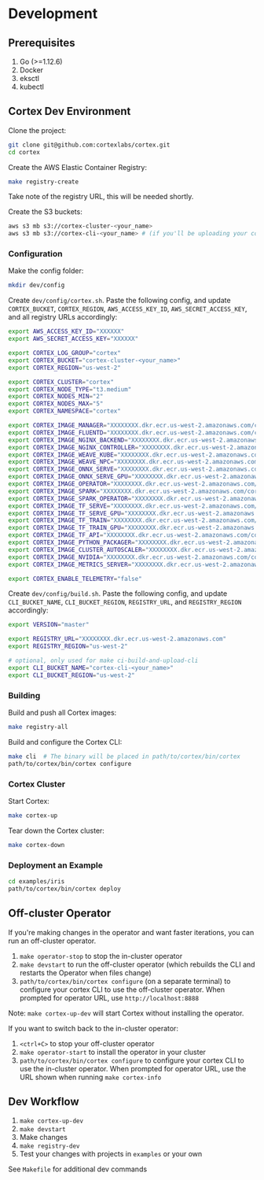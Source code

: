 # Development

## Prerequisites

1. Go (>=1.12.6)
1. Docker
1. eksctl
1. kubectl

## Cortex Dev Environment

Clone the project:

```bash
git clone git@github.com:cortexlabs/cortex.git
cd cortex
```

Create the AWS Elastic Container Registry:

```bash
make registry-create
```

Take note of the registry URL, this will be needed shortly.

Create the S3 buckets:

```bash
aws s3 mb s3://cortex-cluster-<your_name>
aws s3 mb s3://cortex-cli-<your_name> # (if you'll be uploading your compiled CLI)
```

### Configuration

Make the config folder:

```bash
mkdir dev/config
```

Create `dev/config/cortex.sh`. Paste the following config, and update `CORTEX_BUCKET`, `CORTEX_REGION`, `AWS_ACCESS_KEY_ID`, `AWS_SECRET_ACCESS_KEY`, and all registry URLs accordingly:

```bash
export AWS_ACCESS_KEY_ID="XXXXXX"
export AWS_SECRET_ACCESS_KEY="XXXXXX"

export CORTEX_LOG_GROUP="cortex"
export CORTEX_BUCKET="cortex-cluster-<your_name>"
export CORTEX_REGION="us-west-2"

export CORTEX_CLUSTER="cortex"
export CORTEX_NODE_TYPE="t3.medium"
export CORTEX_NODES_MIN="2"
export CORTEX_NODES_MAX="5"
export CORTEX_NAMESPACE="cortex"

export CORTEX_IMAGE_MANAGER="XXXXXXXX.dkr.ecr.us-west-2.amazonaws.com/cortexlabs/manager:latest"
export CORTEX_IMAGE_FLUENTD="XXXXXXXX.dkr.ecr.us-west-2.amazonaws.com/cortexlabs/fluentd:latest"
export CORTEX_IMAGE_NGINX_BACKEND="XXXXXXXX.dkr.ecr.us-west-2.amazonaws.com/cortexlabs/nginx-backend:latest"
export CORTEX_IMAGE_NGINX_CONTROLLER="XXXXXXXX.dkr.ecr.us-west-2.amazonaws.com/cortexlabs/nginx-controller:latest"
export CORTEX_IMAGE_WEAVE_KUBE="XXXXXXXX.dkr.ecr.us-west-2.amazonaws.com/cortexlabs/weave-kube:latest"
export CORTEX_IMAGE_WEAVE_NPC="XXXXXXXX.dkr.ecr.us-west-2.amazonaws.com/cortexlabs/weave-npc:latest"
export CORTEX_IMAGE_ONNX_SERVE="XXXXXXXX.dkr.ecr.us-west-2.amazonaws.com/cortexlabs/onnx-serve:latest"
export CORTEX_IMAGE_ONNX_SERVE_GPU="XXXXXXXX.dkr.ecr.us-west-2.amazonaws.com/cortexlabs/onnx-serve-gpu:latest"
export CORTEX_IMAGE_OPERATOR="XXXXXXXX.dkr.ecr.us-west-2.amazonaws.com/cortexlabs/operator:latest"
export CORTEX_IMAGE_SPARK="XXXXXXXX.dkr.ecr.us-west-2.amazonaws.com/cortexlabs/spark:latest"
export CORTEX_IMAGE_SPARK_OPERATOR="XXXXXXXX.dkr.ecr.us-west-2.amazonaws.com/cortexlabs/spark-operator:latest"
export CORTEX_IMAGE_TF_SERVE="XXXXXXXX.dkr.ecr.us-west-2.amazonaws.com/cortexlabs/tf-serve:latest"
export CORTEX_IMAGE_TF_SERVE_GPU="XXXXXXXX.dkr.ecr.us-west-2.amazonaws.com/cortexlabs/tf-serve-gpu:latest"
export CORTEX_IMAGE_TF_TRAIN="XXXXXXXX.dkr.ecr.us-west-2.amazonaws.com/cortexlabs/tf-train:latest"
export CORTEX_IMAGE_TF_TRAIN_GPU="XXXXXXXX.dkr.ecr.us-west-2.amazonaws.com/cortexlabs/tf-train-gpu:latest"
export CORTEX_IMAGE_TF_API="XXXXXXXX.dkr.ecr.us-west-2.amazonaws.com/cortexlabs/tf-api:latest"
export CORTEX_IMAGE_PYTHON_PACKAGER="XXXXXXXX.dkr.ecr.us-west-2.amazonaws.com/cortexlabs/python-packager:latest"
export CORTEX_IMAGE_CLUSTER_AUTOSCALER="XXXXXXXX.dkr.ecr.us-west-2.amazonaws.com/cortexlabs/cluster-autoscaler:latest"
export CORTEX_IMAGE_NVIDIA="XXXXXXXX.dkr.ecr.us-west-2.amazonaws.com/cortexlabs/nvidia:latest"
export CORTEX_IMAGE_METRICS_SERVER="XXXXXXXX.dkr.ecr.us-west-2.amazonaws.com/cortexlabs/metrics-server:latest"

export CORTEX_ENABLE_TELEMETRY="false"
```

Create `dev/config/build.sh`. Paste the following config, and update `CLI_BUCKET_NAME`, `CLI_BUCKET_REGION`, `REGISTRY_URL`, and `REGISTRY_REGION` accordingly:

```bash
export VERSION="master"

export REGISTRY_URL="XXXXXXXX.dkr.ecr.us-west-2.amazonaws.com"
export REGISTRY_REGION="us-west-2"

# optional, only used for make ci-build-and-upload-cli
export CLI_BUCKET_NAME="cortex-cli-<your_name>"
export CLI_BUCKET_REGION="us-west-2"
```

### Building

Build and push all Cortex images:

```bash
make registry-all
```

Build and configure the Cortex CLI:

```bash
make cli  # The binary will be placed in path/to/cortex/bin/cortex
path/to/cortex/bin/cortex configure
```

### Cortex Cluster

Start Cortex:

```bash
make cortex-up
```

Tear down the Cortex cluster:

```bash
make cortex-down
```

### Deployment an Example

```bash
cd examples/iris
path/to/cortex/bin/cortex deploy
```

## Off-cluster Operator

If you're making changes in the operator and want faster iterations, you can run an off-cluster operator.

1. `make operator-stop` to stop the in-cluster operator
1. `make devstart` to run the off-cluster operator (which rebuilds the CLI and restarts the Operator when files change)
1. `path/to/cortex/bin/cortex configure` (on a separate terminal) to configure your cortex CLI to use the off-cluster operator. When prompted for operator URL, use `http://localhost:8888`

Note: `make cortex-up-dev` will start Cortex without installing the operator.

If you want to switch back to the in-cluster operator:

1. `<ctrl+C>` to stop your off-cluster operator
1. `make operator-start` to install the operator in your cluster
1. `path/to/cortex/bin/cortex configure` to configure your cortex CLI to use the in-cluster operator. When prompted for operator URL, use the URL shown when running `make cortex-info`

## Dev Workflow

1. `make cortex-up-dev`
1. `make devstart`
1. Make changes
1. `make registry-dev`
1. Test your changes with projects in `examples` or your own

See `Makefile` for additional dev commands
